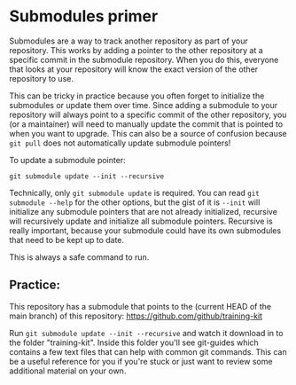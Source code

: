 
# Submodules primer

Submodules are a way to track another repository as part of your repository. This works by adding a pointer to the other repository at a specific commit in the submodule repository. When you do this, everyone that looks at your repository will know the exact version of the other repository to use.

This can be tricky in practice because you often forget to initialize the submodules or update them over time. Since adding a submodule to your repository will always point to a specific commit of the other repository, you (or a maintainer) will need to manually update the commit that is pointed to when you want to upgrade. This can also be a source of confusion because `git pull` does not automatically update submodule pointers!

To update a submodule pointer:

```
git submodule update --init --recursive
```

Technically, only `git submodule update` is required. You can read `git submodule --help` for the other options, but the gist of it is `--init` will initialize any submodule pointers that are not already initialized, recursive will recursively update and initialize all submodule pointers. Recursive is really important, because your submodule could have its own submodules that need to be kept up to date.

This is always a safe command to run.

## Practice:

This repository has a submodule that points to the (current HEAD of the main branch) of this repository: https://github.com/github/training-kit

Run `git submodule update --init --recursive` and watch it download in to the folder "training-kit". Inside this folder you'll see git-guides which contains a few text files that can help with common git commands. This can be a useful reference for you if you're stuck or just want to review some additional material on your own.

